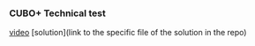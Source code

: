 ### CUBO+ Technical test
[video](https://youtu.be/Ojd5ykurQOo?si=8pl_rG2dHd3TQF0p)
[solution](link to the specific file of the solution in the repo)
